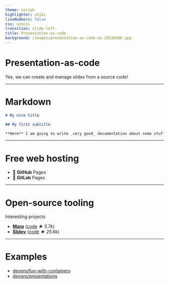 ```yaml
---
theme: seriph
highlighter: shiki
lineNumbers: false
css: unocss
transition: slide-left
title: Presentation-as-code
background: /images/presentation-as-code-ai-20230306.jpg
---
```


# Presentation-as-code

Yes, we can create and manage slides from a source code!

---

# Markdown

```md
# My nice title

## My first subtitle

**Here** I am going to write _very good_ documentation about some stuff.
```

---

# Free web hosting

- 🐙 **GitHub** Pages
- 🦊 **GitLab** Pages

---

# Open-source tooling

Interesting projects

- [**Marp**](https://marp.app/) ([code](https://github.com/marp-team/marp) _★ 5.7k_)
- [**Slidev**](https://sli.dev/) ([code](https://github.com/slidevjs/slidev) _★ 25.6k_)

---

# Examples

- [devpro/fun-with-containers](https://github.com/devpro/fun-with-containers)
- [devpro/presentations](https://github.com/devpro/presentations)

